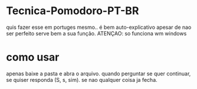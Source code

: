 # Tecnica-Pomodoro-PT-BR
quis  fazer esse em portuges mesmo..
é bem auto-explicativo apesar de nao ser perfeito serve bem a sua função.
  ATENÇAO: so funciona wm windows
# como usar
apenas baixe a pasta e abra o arquivo.
quando perguntar se quer continuar, se quiser responda (S, s, sim).
se nao qualquer coisa ja fecha.
